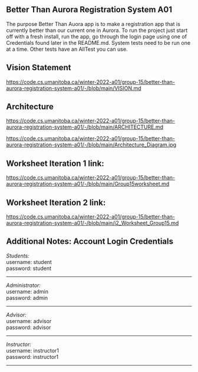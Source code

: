 
## Better Than Aurora Registration System A01

The purpose Better Than Auora app is to make a registration app that is currently better than our current one in Aurora.
To run the project just start off with a fresh install, run the app, go through the login page using one of Credentials 
found later in the README.md. System tests need to be run one at a time. Other tests have an AllTest you can use. 

## Vision Statement

https://code.cs.umanitoba.ca/winter-2022-a01/group-15/better-than-aurora-registration-system-a01/-/blob/main/VISION.md

## Architecture

https://code.cs.umanitoba.ca/winter-2022-a01/group-15/better-than-aurora-registration-system-a01/-/blob/main/ARCHITECTURE.md

https://code.cs.umanitoba.ca/winter-2022-a01/group-15/better-than-aurora-registration-system-a01/-/blob/main/Architecture_Diagram.jpg

## Worksheet Iteration 1 link:

https://code.cs.umanitoba.ca/winter-2022-a01/group-15/better-than-aurora-registration-system-a01/-/blob/main/Group15worksheet.md

## Worksheet Iteration 2 link:

https://code.cs.umanitoba.ca/winter-2022-a01/group-15/better-than-aurora-registration-system-a01/-/blob/main/i2_Worksheet_Group15.md 

## **Additional Notes: Account Login Credentials**

*Students:*
<br />
username: student
<br />
password: student

---

*Administrator:*
<br />
username: admin
<br />
password: admin

---

*Advisor:*
<br />
username: advisor
<br />
password: advisor

---	

*Instructor:*
<br />
username: instructor1
<br />
password: instructor1

---	